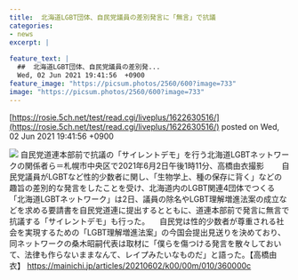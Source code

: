 ```yaml
---
title:  北海道LGBT団体、自民党議員の差別発言に「無言」で抗議  
categories:
- news
excerpt: |
  
feature_text: |
  ##  北海道LGBT団体、自民党議員の差別発...
  Wed, 02 Jun 2021 19:41:56  +0900
feature_image: "https://picsum.photos/2560/600?image=733"
image: "https://picsum.photos/2560/600?image=733"
---
```


[https://rosie.5ch.net/test/read.cgi/liveplus/1622630516/](https://rosie.5ch.net/test/read.cgi/liveplus/1622630516/)
posted on Wed, 02 Jun 2021 19:41:56  +0900

<!--more-->

![](https://cdn.mainichi.jp/vol1/2021/06/02/20210602k0000m010361000p/9.jpg) 自民党道連本部前で抗議の「サイレントデモ」を行う北海道LGBTネットワークの関係者ら＝札幌市中央区で2021年6月2日午後1時11分、高橋由衣撮影　 　自民党議員がLGBTなど性的少数者に関し、「生物学上、種の保存に背く」などの趣旨の差別的な発言をしたことを受け、北海道内のLGBT関連4団体でつくる「北海道LGBTネットワーク」は2日、議員の除名やLGBT理解増進法案の成立などを求める要請書を自民党道連に提出するとともに、道連本部前で発言に無言で抗議する「サイレントデモ」も行った。 　自民党は性的少数者が尊重される社会を実現するための「LGBT理解増進法案」の今国会提出見送りを決めており、同ネットワークの桑木昭嗣代表は取材に「僕らを傷つける発言を散々しておいて、法律も作らないままなんて、レイプみたいなものだ」と語った。【高橋由衣】 https://mainichi.jp/articles/20210602/k00/00m/010/360000c
